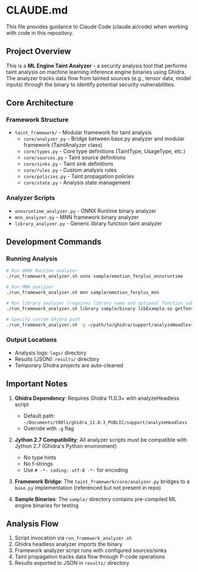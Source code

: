 # CLAUDE.md

This file provides guidance to Claude Code (claude.ai/code) when working with code in this repository.

## Project Overview

This is a **ML Engine Taint Analyzer** - a security analysis tool that performs taint analysis on machine learning inference engine binaries using Ghidra. The analyzer tracks data flow from tainted sources (e.g., tensor data, model inputs) through the binary to identify potential security vulnerabilities.

## Core Architecture

### Framework Structure
- `taint_framework/` - Modular framework for taint analysis
  - `core/analyzer.py` - Bridge between base.py analyzer and modular framework (TaintAnalyzer class)
  - `core/types.py` - Core type definitions (TaintType, UsageType, etc.)
  - `core/sources.py` - Taint source definitions
  - `core/sinks.py` - Taint sink definitions
  - `core/rules.py` - Custom analysis rules
  - `core/policies.py` - Taint propagation policies
  - `core/state.py` - Analysis state management

### Analyzer Scripts
- `onnxruntime_analyzer.py` - ONNX Runtime binary analyzer
- `mnn_analyzer.py` - MNN framework binary analyzer  
- `library_analyzer.py` - Generic library function taint analyzer

## Development Commands

### Running Analysis

```bash
# Run ONNX Runtime analyzer
./run_framework_analyzer.sh onnx sample/emotion_ferplus_onnxruntime

# Run MNN analyzer
./run_framework_analyzer.sh mnn sample/emotion_ferplus_mnn

# Run library analyzer (requires library name and optional function substring)
./run_framework_analyzer.sh library sample/binary libExample.so getTensorData

# Specify custom Ghidra path
./run_framework_analyzer.sh -g ~/path/to/ghidra/support/analyzeHeadless onnx sample/binary
```

### Output Locations
- Analysis logs: `logs/` directory
- Results (JSON): `results/` directory
- Temporary Ghidra projects are auto-cleaned

## Important Notes

1. **Ghidra Dependency**: Requires Ghidra 11.0.3+ with analyzeHeadless script
   - Default path: `~/Documents/t00ls/ghidra_11.0.3_PUBLIC/support/analyzeHeadless`
   - Override with `-g` flag

2. **Jython 2.7 Compatibility**: All analyzer scripts must be compatible with Jython 2.7 (Ghidra's Python environment)
   - No type hints
   - No f-strings
   - Use `# -*- coding: utf-8 -*-` for encoding

3. **Framework Bridge**: The `taint_framework/core/analyzer.py` bridges to a `base.py` implementation (referenced but not present in repo)

4. **Sample Binaries**: The `sample/` directory contains pre-compiled ML engine binaries for testing

## Analysis Flow

1. Script invocation via `run_framework_analyzer.sh`
2. Ghidra headless analyzer imports the binary
3. Framework analyzer script runs with configured sources/sinks
4. Taint propagation tracks data flow through P-code operations
5. Results exported to JSON in `results/` directory